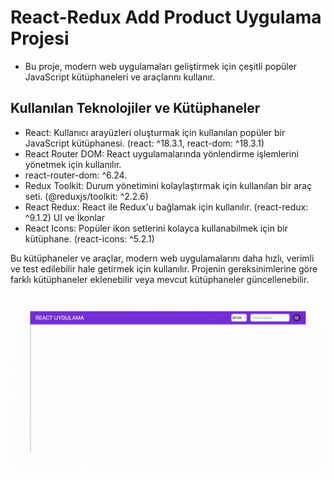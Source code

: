 # React-Redux Add Product Uygulama Projesi 


- Bu proje, modern web uygulamaları geliştirmek için çeşitli popüler JavaScript kütüphaneleri ve araçlarını kullanır.

 ## Kullanılan Teknolojiler ve Kütüphaneler

- React: Kullanıcı arayüzleri oluşturmak için kullanılan popüler bir JavaScript kütüphanesi. (react: ^18.3.1, react-dom: ^18.3.1)
- React Router DOM: React uygulamalarında yönlendirme işlemlerini yönetmek için kullanılır. 
- react-router-dom: ^6.24.
- Redux Toolkit: Durum yönetimini kolaylaştırmak için kullanılan bir araç seti. (@reduxjs/toolkit: ^2.2.6)
- React Redux: React ile Redux'u bağlamak için kullanılır. (react-redux: ^9.1.2)
UI ve İkonlar
- React Icons: Popüler ikon setlerini kolayca kullanabilmek için bir kütüphane. (react-icons: ^5.2.1)


Bu kütüphaneler ve araçlar, modern web uygulamalarını daha hızlı, verimli ve test edilebilir hale getirmek için kullanılır. Projenin gereksinimlerine göre farklı kütüphaneler eklenebilir veya mevcut kütüphaneler güncellenebilir.


<img src='screen.gif' />
